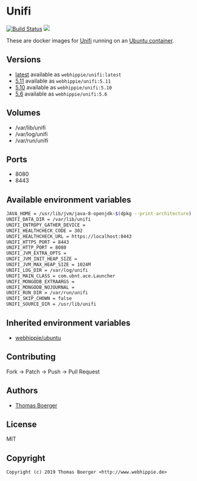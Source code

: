 # Unifi

[![Build Status](https://cloud.drone.io/api/badges/dockhippie/unifi/status.svg)](https://cloud.drone.io/dockhippie/unifi)
[![](https://images.microbadger.com/badges/image/webhippie/unifi.svg)](https://microbadger.com/images/webhippie/unifi "Get your own image badge on microbadger.com")

These are docker images for [Unifi](https://www.ui.com/software/) running on an [Ubuntu container](https://registry.hub.docker.com/u/webhippie/ubuntu/).


## Versions

* [latest](./latest) available as `webhippie/unifi:latest`
* [5.11](./v5.11) available as `webhippie/unifi:5.11`
* [5.10](./v5.10) available as `webhippie/unifi:5.10`
* [5.6](./v5.6) available as `webhippie/unifi:5.6`


## Volumes

* /var/lib/unifi
* /var/log/unifi
* /var/run/unifi


## Ports

* 8080
* 8443


## Available environment variables

```bash
JAVA_HOME = /usr/lib/jvm/java-8-openjdk-$(dpkg --print-architecture)
UNIFI_DATA_DIR = /var/lib/unifi
UNIFI_ENTROPY_GATHER_DEVICE =
UNIFI_HEALTHCHECK_CODE = 302
UNIFI_HEALTHCHECK_URL = https://localhost:8443
UNIFI_HTTPS_PORT = 8443
UNIFI_HTTP_PORT = 8080
UNIFI_JVM_EXTRA_OPTS =
UNIFI_JVM_INIT_HEAP_SIZE =
UNIFI_JVM_MAX_HEAP_SIZE = 1024M
UNIFI_LOG_DIR = /var/log/unifi
UNIFI_MAIN_CLASS = com.ubnt.ace.Launcher
UNIFI_MONGODB_EXTRAARGS =
UNIFI_MONGODB_NOJOURNAL =
UNIFI_RUN_DIR = /var/run/unifi
UNIFI_SKIP_CHOWN = false
UNIFI_SOURCE_DIR = /usr/lib/unifi
```


## Inherited environment variables

* [webhippie/ubuntu](https://github.com/dockhippie/ubuntu#available-environment-variables)


## Contributing

Fork -> Patch -> Push -> Pull Request


## Authors

* [Thomas Boerger](https://github.com/tboerger)


## License

MIT


## Copyright

```
Copyright (c) 2019 Thomas Boerger <http://www.webhippie.de>
```

